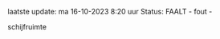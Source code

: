 laatste update: 
ma 16-10-2023  8:20   uur 
Status: FAALT - fout - 
<div class="service R">schijfruimte</div>